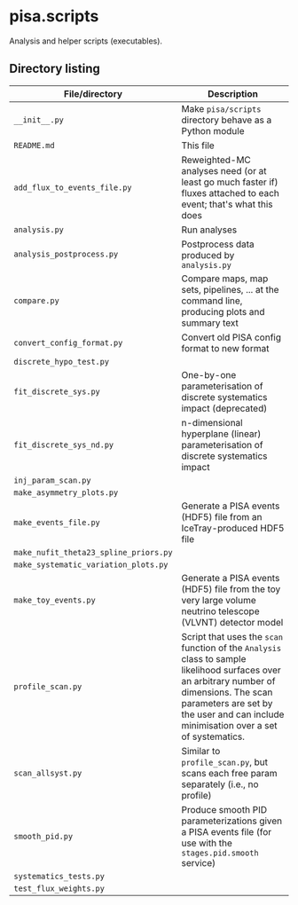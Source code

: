 # pisa.scripts

Analysis and helper scripts (executables).


## Directory listing

| File/directory                        | Description
| ------------------------------------- | -----------
| `__init__.py`                         | Make `pisa/scripts` directory behave as a Python module
| `README.md`                           | This file
| `add_flux_to_events_file.py`          | Reweighted-MC analyses need (or at least go much faster if) fluxes attached to each event; that's what this does
| `analysis.py`                         | Run analyses
| `analysis_postprocess.py`             | Postprocess data produced by `analysis.py`
| `compare.py`                          | Compare maps, map sets, pipelines, ... at the command line, producing plots and summary text
| `convert_config_format.py`            | Convert old PISA config format to new format
| `discrete_hypo_test.py`               | 
| `fit_discrete_sys.py`                 | One-by-one parameterisation of discrete systematics impact (deprecated)
| `fit_discrete_sys_nd.py`              | n-dimensional hyperplane (linear) parameterisation of discrete systematics impact
| `inj_param_scan.py`                   | 
| `make_asymmetry_plots.py`             | 
| `make_events_file.py`                 | Generate a PISA events (HDF5) file from an IceTray-produced HDF5 file
| `make_nufit_theta23_spline_priors.py` | 
| `make_systematic_variation_plots.py`  | 
| `make_toy_events.py`                  | Generate a PISA events (HDF5) file from the toy very large volume neutrino telescope (VLVNT) detector model
| `profile_scan.py`                     | Script that uses the `scan` function of the `Analysis` class to sample likelihood surfaces over an arbitrary number of dimensions. The scan parameters are set by the user and can include minimisation over a set of systematics.
| `scan_allsyst.py`                     | Similar to `profile_scan.py`, but scans each free param separately (i.e., no profile)
| `smooth_pid.py`                       | Produce smooth PID parameterizations given a PISA events file (for use with the `stages.pid.smooth` service)
| `systematics_tests.py`                | 
| `test_flux_weights.py`                | 
